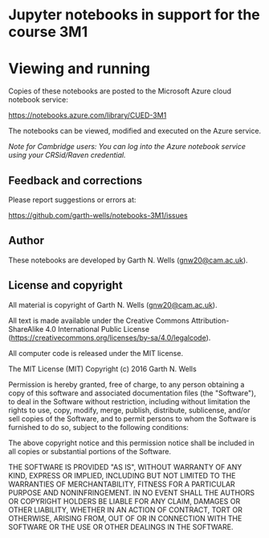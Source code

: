 # Jupyter notebooks in support for the course 3M1


# Viewing and running

Copies of these notebooks are posted to the Microsoft Azure cloud
notebook service:

https://notebooks.azure.com/library/CUED-3M1

The notebooks can be viewed, modified and executed on the Azure
service.

*Note for Cambridge users: You can log into the Azure notebook service
 using your CRSid/Raven credential.*


## Feedback and corrections

Please report suggestions or errors at:

https://github.com/garth-wells/notebooks-3M1/issues


## Author

These notebooks are developed by Garth N. Wells (<gnw20@cam.ac.uk>).


##  License and copyright

All material is copyright of Garth N. Wells (<gnw20@cam.ac.uk>).

All text is made available under the Creative Commons
Attribution-ShareAlike 4.0 International Public License
(https://creativecommons.org/licenses/by-sa/4.0/legalcode).

All computer code is released under the MIT license.

The MIT License (MIT)
Copyright (c) 2016 Garth N. Wells

Permission is hereby granted, free of charge, to any person obtaining
a copy of this software and associated documentation files (the
"Software"), to deal in the Software without restriction, including
without limitation the rights to use, copy, modify, merge, publish,
distribute, sublicense, and/or sell copies of the Software, and to
permit persons to whom the Software is furnished to do so, subject to
the following conditions:

The above copyright notice and this permission notice shall be
included in all copies or substantial portions of the Software.

THE SOFTWARE IS PROVIDED "AS IS", WITHOUT WARRANTY OF ANY KIND,
EXPRESS OR IMPLIED, INCLUDING BUT NOT LIMITED TO THE WARRANTIES OF
MERCHANTABILITY, FITNESS FOR A PARTICULAR PURPOSE AND
NONINFRINGEMENT. IN NO EVENT SHALL THE AUTHORS OR COPYRIGHT HOLDERS BE
LIABLE FOR ANY CLAIM, DAMAGES OR OTHER LIABILITY, WHETHER IN AN ACTION
OF CONTRACT, TORT OR OTHERWISE, ARISING FROM, OUT OF OR IN CONNECTION
WITH THE SOFTWARE OR THE USE OR OTHER DEALINGS IN THE SOFTWARE.
